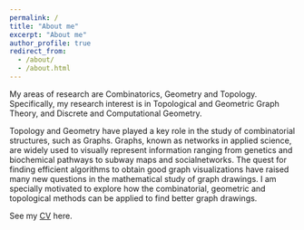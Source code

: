 ```yaml
---
permalink: /
title: "About me"
excerpt: "About me"
author_profile: true
redirect_from: 
  - /about/
  - /about.html
---
```


My areas of research are Combinatorics, Geometry and Topology.  Specifically, my research interest is in Topological and Geometric Graph Theory, and Discrete and Computational Geometry.

Topology  and  Geometry  have  played  a  key  role  in  the  study  of  combinatorial  structures, such as Graphs. Graphs, known as networks in applied science, are widely used to visually represent information ranging from genetics and biochemical pathways to subway maps and socialnetworks.  The quest for finding efficient algorithms to obtain good graph visualizations have raised many new questions in the mathematical study of graph drawings.  I am specially motivated to explore how the combinatorial, geometric and topological methods can be applied to find better graph drawings.

See my [CV](files/cv_nov_2019.pdf) here. 
